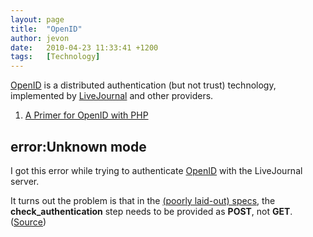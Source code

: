 ```yaml
---
layout: page
title:  "OpenID"
author: jevon
date:   2010-04-23 11:33:41 +1200
tags:   [Technology]
---
```


<a href="http://openid.net">OpenID</a> is a distributed authentication (but not trust) technology, implemented by <a href="http://www.livejournal.com">LiveJournal</a> and other providers.

1. <a href="http://dev.aol.com/article/2007/openid_primer_for_php">A Primer for OpenID with PHP</a>

## error:Unknown mode
I got this error while trying to authenticate [OpenID](OpenID.md) with the LiveJournal server.

It turns out the problem is that in the <a href="http://openid.net/specs/openid-authentication-1_1.html#mode_check_authentication">(poorly laid-out) specs</a>, the **check_authentication** step needs to be provided as **POST**, not **GET**. (<a href="http://groups.google.com/group/joid-dev/msg/069f1fc4b00a692c">Source</a>)
